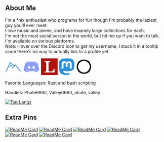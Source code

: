 ## About Me

I'm a \*nix enthusiast who programs for fun though I'm probably the laziest guy you'll ever meet.<br>
I love music and anime, and have insanely large collections for each.<br>
I'm not the most social person in the world, but hit me up if you want to talk. I'm available on various platforms.<br>
Note: Hover over the Discord icon to get my username, I stuck it in a tooltip since there's no way to actually link to a profile yet.

<a href="https://codeberg.org/Phate6660"><img src="codeberg.png" title="Codeberg"/></a> <a href="https://discord.com"><img src="discord.png" title="Phate6660#6270"/></a> <a href="https://lobste.rs/u/Phate6660"><img src="lobsters.png" title="Lobsters"/></a> <a href="https://fosstodon.org/@Phate6660"><img src="mastodon.png" title="Mastodon"/></a>  <a href="https://sr.ht/~phate"><img src="sourcehut.png" title="sourcehut"/></a>

Favorite Languages: Rust and bash scripting

Handles: Phate6660, Valley6660, phate, valley

[![Top Langs](https://github-readme-stats.vercel.app/api/top-langs/?username=Phate6660&hide=javascript,lua&theme=dark)](https://github.com/anuraghazra/github-readme-stats)

## Extra Pins

[![ReadMe Card](https://github-readme-stats.vercel.app/api/pin/?username=Phate6660&repo=mpv-config&show_owner=true&theme=dark)](https://github.com/Phate6660/mpv-config)
[![ReadMe Card](https://github-readme-stats.vercel.app/api/pin/?username=ncdulo&repo=fortune-mod-mythical-linux&show_owner=true&theme=dark)](https://github.com/ncdulo/fortune-mod-mythical-linux)
[![ReadMe Card](https://github-readme-stats.vercel.app/api/pin/?username=Phate6660&repo=sxhkd-bindings&show_owner=true&theme=dark)](https://github.com/Phate6660/sxhkd-bindings)
[![ReadMe Card](https://github-readme-stats.vercel.app/api/pin/?username=Phate6660&repo=sxhkdrc-mode&show_owner=true&theme=dark)](https://github.com/Phate6660/sxhkdrc-mode)
[![ReadMe Card](https://github-readme-stats.vercel.app/api/pin/?username=Phate6660&repo=pkg&show_owner=true&theme=dark)](https://github.com/Phate6660/pkg)
[![ReadMe Card](https://github-readme-stats.vercel.app/api/pin/?username=JakeStanger&repo=mpd-discord-rpc&show_owner=true&theme=dark)](https://github.com/JakeStanger/mpd-discord-rpc)
